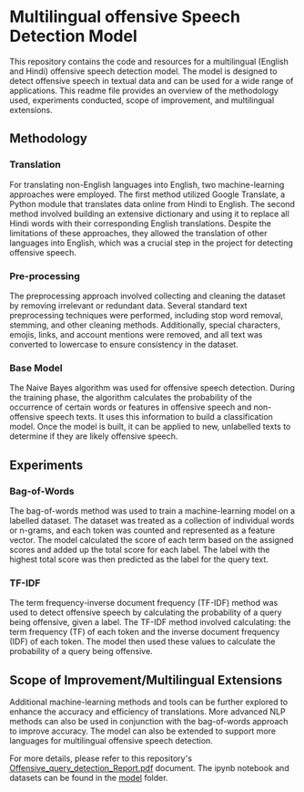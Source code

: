 # Multilingual offensive Speech Detection Model

This repository contains the code and resources for a multilingual (English and Hindi) offensive speech detection model. The model is designed to detect offensive speech in textual data and can be used for a wide range of applications. This readme file provides an overview of the methodology used, experiments conducted, scope of improvement, and multilingual extensions.

## Methodology

### Translation
For translating non-English languages into English, two machine-learning approaches were employed. The first method utilized Google Translate, a Python module that translates data online from Hindi to English. The second method involved building an extensive dictionary and using it to replace all Hindi words with their corresponding English translations. Despite the limitations of these approaches, they allowed the translation of other languages into English, which was a crucial step in the project for detecting offensive speech.

### Pre-processing
The preprocessing approach involved collecting and cleaning the dataset by removing irrelevant or redundant data. Several standard text preprocessing techniques were performed, including stop word removal, stemming, and other cleaning methods. Additionally, special characters, emojis, links, and account mentions were removed, and all text was converted to lowercase to ensure consistency in the dataset.

### Base Model
The Naive Bayes algorithm was used for offensive speech detection. During the training phase, the algorithm calculates the probability of the occurrence of certain words or features in offensive speech and non-offensive speech texts. It uses this information to build a classification model. Once the model is built, it can be applied to new, unlabelled texts to determine if they are likely offensive speech.

## Experiments

### Bag-of-Words
The bag-of-words method was used to train a machine-learning model on a labelled dataset. The dataset was treated as a collection of individual words or n-grams, and each token was counted and represented as a feature vector. The model calculated the score of each term based on the assigned scores and added up the total score for each label. The label with the highest total score was then predicted as the label for the query text.

### TF-IDF
The term frequency-inverse document frequency (TF-IDF) method was used to detect offensive speech by calculating the probability of a query being offensive, given a label. The TF-IDF method involved calculating: the term frequency (TF) of each token and the inverse document frequency (IDF) of each token. The model then used these values to calculate the probability of a query being offensive.

## Scope of Improvement/Multilingual Extensions
Additional machine-learning methods and tools can be further explored to enhance the accuracy and efficiency of translations. More advanced NLP methods can also be used in conjunction with the bag-of-words approach to improve accuracy. The model can also be extended to support more languages for multilingual offensive speech detection.

For more details, please refer to this repository's [Offensive_query_detection_Report.pdf](Offensive_query_detection_Report.pdf) document. The ipynb notebook and datasets can be found in the [model](model) folder.

